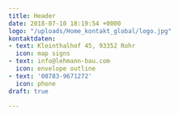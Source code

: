```yaml
---
title: Header
date: 2018-07-10 18:19:54 +0000
logo: "/uploads/Home_kontakt_global/logo.jpg"
kontaktdaten:
- text: Kleinthalhof 45, 93352 Rohr
  icon: map signs
- text: info@lehmann-bau.com
  icon: envelope outline
- text: '08783-9671272'
  icon: phone
draft: true

---
```

